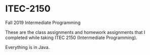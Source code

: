# ITEC-2150
Fall 2019 Intermediate Programming

These are the class assignments and homework assignments that I completed while taking ITEC 2150 (Intermediate Programming).

Everything is in Java.
